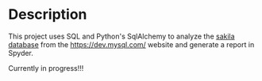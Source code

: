 # Description

This project uses SQL and Python's SqlAlchemy to analyze the [sakila database](https://dev.mysql.com/doc/sakila/en/sakila-introduction.html) from the https://dev.mysql.com/ website and generate a report in Spyder. 

Currently in progress!!!
